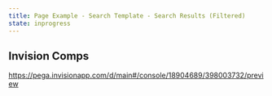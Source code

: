 ```yaml
---
title: Page Example - Search Template - Search Results (Filtered)
state: inprogress
---
```


## Invision Comps

https://pega.invisionapp.com/d/main#/console/18904689/398003732/preview